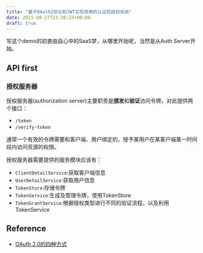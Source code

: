 ```yaml
---
title: "基于OAuth2协议和JWT实现简单的认证和授权系统"
date: 2021-08-27T23:38:23+08:00
draft: true
---
```


写这个demo的初衷由自心中的SaaS梦，从哪里开始呢，当然是从Auth Server开始。

## API first 

### 授权服务器

授权服务器(authorization server)主要职责是**颁发**和**验证**访问令牌，对此提供两个接口：

- `/token`
- `/verify-token`

通常一个有效的令牌需要和客户端、用户绑定的，授予某用户在某客户端某一时间段内访问资源的权限。

授权服务器需要提供的服务模块应该有：

- `ClientDetailService`:获取客户端信息
- `UserDetailService`:获取用户信息
- `TokenStore`:存储令牌
- `TokenService`:生成及管理令牌，使用TokenStore
- `TokenGrantService`:根据授权类型进行不同的验证流程，以及利用TokenService

## Reference

- [OAuth 2.0的四种方式][1]
  
[1]:https://www.ruanyifeng.com/blog/2019/04/oauth-grant-types.html
